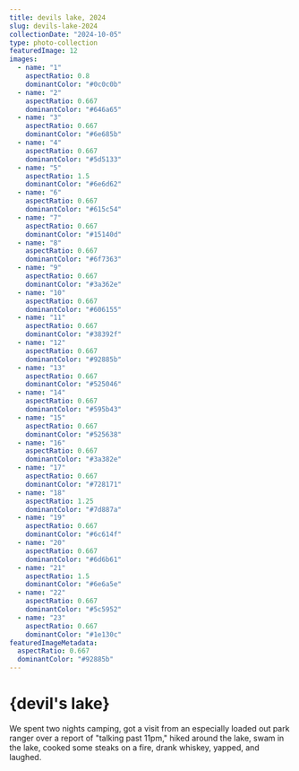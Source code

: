 ```yaml
---
title: devils lake, 2024
slug: devils-lake-2024
collectionDate: "2024-10-05"
type: photo-collection
featuredImage: 12
images:
  - name: "1"
    aspectRatio: 0.8
    dominantColor: "#0c0c0b"
  - name: "2"
    aspectRatio: 0.667
    dominantColor: "#646a65"
  - name: "3"
    aspectRatio: 0.667
    dominantColor: "#6e685b"
  - name: "4"
    aspectRatio: 0.667
    dominantColor: "#5d5133"
  - name: "5"
    aspectRatio: 1.5
    dominantColor: "#6e6d62"
  - name: "6"
    aspectRatio: 0.667
    dominantColor: "#615c54"
  - name: "7"
    aspectRatio: 0.667
    dominantColor: "#15140d"
  - name: "8"
    aspectRatio: 0.667
    dominantColor: "#6f7363"
  - name: "9"
    aspectRatio: 0.667
    dominantColor: "#3a362e"
  - name: "10"
    aspectRatio: 0.667
    dominantColor: "#606155"
  - name: "11"
    aspectRatio: 0.667
    dominantColor: "#38392f"
  - name: "12"
    aspectRatio: 0.667
    dominantColor: "#92885b"
  - name: "13"
    aspectRatio: 0.667
    dominantColor: "#525046"
  - name: "14"
    aspectRatio: 0.667
    dominantColor: "#595b43"
  - name: "15"
    aspectRatio: 0.667
    dominantColor: "#525638"
  - name: "16"
    aspectRatio: 0.667
    dominantColor: "#3a382e"
  - name: "17"
    aspectRatio: 0.667
    dominantColor: "#728171"
  - name: "18"
    aspectRatio: 1.25
    dominantColor: "#7d887a"
  - name: "19"
    aspectRatio: 0.667
    dominantColor: "#6c614f"
  - name: "20"
    aspectRatio: 0.667
    dominantColor: "#6d6b61"
  - name: "21"
    aspectRatio: 1.5
    dominantColor: "#6e6a5e"
  - name: "22"
    aspectRatio: 0.667
    dominantColor: "#5c5952"
  - name: "23"
    aspectRatio: 0.667
    dominantColor: "#1e130c"
featuredImageMetadata:
  aspectRatio: 0.667
  dominantColor: "#92885b"
---
```


# {devil's lake}
We spent two nights camping, got a visit from an especially loaded out park ranger over a report of "talking past 11pm," hiked around the lake, swam in the lake, cooked some steaks on a fire, drank whiskey, yapped, and laughed.
